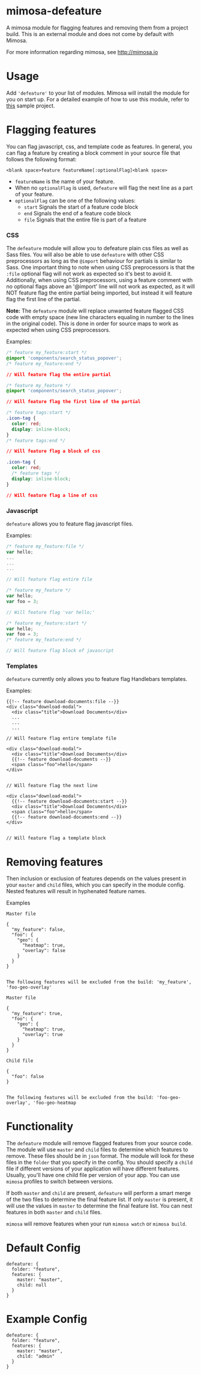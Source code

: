 mimosa-defeature
================

A mimosa module for flagging features and removing them from a project build. This is an external module and does not come by default with Mimosa.

For more information regarding mimosa, see http://mimosa.io

Usage
=====

Add `'defeature'` to your list of modules. Mimosa will install the module for you on start up. For a detailed example of how to use this module, refer to [this](https://github.com/peluja1012/MimosaEmberSkeleton) sample project.

Flagging features
=========================

You can flag javascript, css, and template code as features. In general, you can flag a feature by creating a block comment in your source file that follows the following format:
```
<blank space>feature featureName[:optionalFlag]<blank space>
```

* `featureName` is the name of your feature.
* When no `optionalFlag` is used, `defeature` will flag the next line as a part of your feature.
* `optionalFlag` can be one of the following values:
  * `start` Signals the start of a feature code block
  * `end` Signals the end of a feature code block
  * `file` Signals that the entire file is part of a feature

### CSS ###
The `defeature` module will allow you to defeature plain css files as well as Sass files. You will also be able to use `defeature` with other CSS preprocessors as long as the `@import` behaviour for partials is similar to Sass. One important thing to note when using CSS preprocessors is that the `:file` optional flag will not work as expected so it's best to avoid it. Additionally, when using CSS preprocessors, using a feature comment with no optional flags above an '@import' line will not work as expected, as it will NOT feature flag the entire partial being imported, but instead it will feature flag the first line of the partial.

**Note:** The `defeature` module will replace unwanted feature flagged CSS code with empty space (new line characters equaling in number to the lines in the original code). This is done in order for source maps to work as expected when using CSS preprocessors.

Examples:

```css
/* feature my_feature:start */
@import 'components/search_status_popover';
/* feature my_feature:end */

// Will feature flag the entire partial
```

```css
/* feature my_feature */
@import 'components/search_status_popover';

// Will feature flag the first line of the partial
```

```css
/* feature tags:start */
.icon-tag {
  color: red;
  display: inline-block;
}
/* feature tags:end */

// Will feature flag a block of css
```

```css
.icon-tag {
  color: red;
  /* feature tags */
  display: inline-block;
}

// Will feature flag a line of css
```

### Javascript ###
`defeature` allows you to feature flag javascript files.

Examples:

```javascript
/* feature my_feature:file */
var hello;
...
...
...

// Will feature flag entire file
```

```javascript
/* feature my_feature */
var hello;
var foo = 3;

// Will feature flag 'var hello;'
```

```javascript
/* feature my_feature:start */
var hello;
var foo = 3;
/* feature my_feature:end */

// Will feature flag block of javascript
```

### Templates ###
`defeature` currently only allows you to feature flag Handlebars templates.

Examples:

```
{{!-- feature download-documents:file --}}
<div class="download-modal">
  <div class="title">Download Documents</div>
  ...
  ...
  ...

// Will feature flag entire template file
```

```
<div class="download-modal">
  <div class="title">Download Documents</div>
  {{!-- feature download-documents --}}
  <span class="foo">hello</span>
</div>


// Will feature flag the next line
```

```
<div class="download-modal">
  {{!-- feature download-documents:start --}}
  <div class="title">Download Documents</div>
  <span class="foo">hello</span>
  {{!-- feature download-documents:end --}}
</div>


// Will feature flag a template block
```

Removing features
=================

Then inclusion or exclusion of features depends on the values present in your `master` and `child` files, which you can specify in the module config. Nested features will result in hyphenated feature names. 

Examples

```
Master file

{
  "my_feature": false,
  "foo": {
    "geo": {
      "heatmap": true,
      "overlay": false
    }
  }
}


The following features will be excluded from the build: 'my_feature', 'foo-geo-overlay'

```


```
Master file

{
  "my_feature": true,
  "foo": {
    "geo": {
      "heatmap": true,
      "overlay": true
    }
  }
}

Child file

{
  "foo": false
}


The following features will be excluded from the build: 'foo-geo-overlay', 'foo-geo-heatmap

```

Functionality
=============

The `defeature` module will remove flagged features from your source code. The module will use `master` and `child` files to determine which features to remove. These files should be in `json` format. The module will look for these files in the `folder` that you specify in the config. You should specify a `child` file if different versions of your application will have different features. Usually, you'll have one child file per version of your app. You can use `mimosa` profiles to switch between versions. 

If both `master` and `child` are present, `defeature` will perform a smart merge of the two files to determine the final feature list. If only `master` is present, it will use the values in `master` to determine the final feature list. You can nest features in both `master` and `child` files.

`mimosa` will remove features when your run `mimosa watch` or `mimosa build`.

Default Config
======

```
defeature: {
  folder: "feature",
  features: {
    master: "master",
    child: null
  }
}
```

Example Config
==============

```
defeature: {
  folder: "feature",
  features: {
    master: "master",
    child: "admin"
  }
}
```


